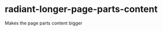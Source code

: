 radiant-longer-page-parts-content
=================================

Makes the page parts content bigger